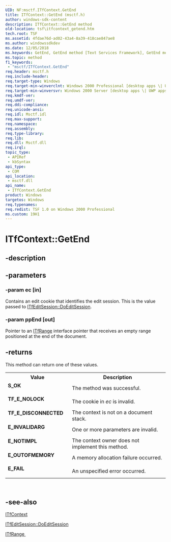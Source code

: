 ```yaml
---
UID: NF:msctf.ITfContext.GetEnd
title: ITfContext::GetEnd (msctf.h)
author: windows-sdk-content
description: ITfContext::GetEnd method
old-location: tsf\itfcontext_getend.htm
tech.root: TSF
ms.assetid: 4fdae76d-ad02-43a4-8a39-418cae847ae8
ms.author: windowssdkdev
ms.date: 12/05/2018
ms.keywords: GetEnd, GetEnd method [Text Services Framework], GetEnd method [Text Services Framework],ITfContext interface, ITfContext interface [Text Services Framework],GetEnd method, ITfContext.GetEnd, ITfContext::GetEnd, _tsf_itfcontext_getend_ref, msctf/ITfContext::GetEnd, tsf.itfcontext_getend
ms.topic: method
f1_keywords: 
 - "msctf/ITfContext.GetEnd"
req.header: msctf.h
req.include-header: 
req.target-type: Windows
req.target-min-winverclnt: Windows 2000 Professional [desktop apps \| UWP apps]
req.target-min-winversvr: Windows 2000 Server [desktop apps \| UWP apps]
req.kmdf-ver: 
req.umdf-ver: 
req.ddi-compliance: 
req.unicode-ansi: 
req.idl: Msctf.idl
req.max-support: 
req.namespace: 
req.assembly: 
req.type-library: 
req.lib: 
req.dll: Msctf.dll
req.irql: 
topic_type:
 - APIRef
 - kbSyntax
api_type:
 - COM
api_location:
 - msctf.dll
api_name:
 - ITfContext.GetEnd
product: Windows
targetos: Windows
req.typenames: 
req.redist: TSF 1.0 on Windows 2000 Professional
ms.custom: 19H1
---
```


# ITfContext::GetEnd


## -description




## -parameters




### -param ec [in]

Contains an edit cookie that identifies the edit session. This is the value passed to <a href="https://docs.microsoft.com/windows/desktop/api/msctf/nf-msctf-itfeditsession-doeditsession">ITfEditSession::DoEditSession</a>.


### -param ppEnd [out]

Pointer to an <a href="https://docs.microsoft.com/windows/desktop/api/msctf/nn-msctf-itfrange">ITfRange</a> interface pointer that receives an empty range positioned at the end of the document.


## -returns



This method can return one of these values.

<table>
<tr>
<th>Value</th>
<th>Description</th>
</tr>
<tr>
<td width="40%">
<dl>
<dt><b>S_OK</b></dt>
</dl>
</td>
<td width="60%">
The method was successful.

</td>
</tr>
<tr>
<td width="40%">
<dl>
<dt><b>TF_E_NOLOCK</b></dt>
</dl>
</td>
<td width="60%">
The cookie in <i>ec</i> is invalid.

</td>
</tr>
<tr>
<td width="40%">
<dl>
<dt><b>TF_E_DISCONNECTED</b></dt>
</dl>
</td>
<td width="60%">
The context is not on a document stack.

</td>
</tr>
<tr>
<td width="40%">
<dl>
<dt><b>E_INVALIDARG</b></dt>
</dl>
</td>
<td width="60%">
One or more parameters are invalid.

</td>
</tr>
<tr>
<td width="40%">
<dl>
<dt><b>E_NOTIMPL</b></dt>
</dl>
</td>
<td width="60%">
The context owner does not implement this method.

</td>
</tr>
<tr>
<td width="40%">
<dl>
<dt><b>E_OUTOFMEMORY</b></dt>
</dl>
</td>
<td width="60%">
A memory allocation failure occurred.

</td>
</tr>
<tr>
<td width="40%">
<dl>
<dt><b>E_FAIL</b></dt>
</dl>
</td>
<td width="60%">
An unspecified error occurred.

</td>
</tr>
</table>
 




## -see-also




<a href="https://docs.microsoft.com/windows/desktop/api/msctf/nn-msctf-itfcontext">ITfContext</a>



<a href="https://docs.microsoft.com/windows/desktop/api/msctf/nf-msctf-itfeditsession-doeditsession">ITfEditSession::DoEditSession
      </a>



<a href="https://docs.microsoft.com/windows/desktop/api/msctf/nn-msctf-itfrange">ITfRange
      </a>
 

 

